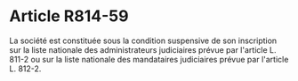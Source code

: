 # Article R814-59

La société est constituée sous la condition suspensive de son inscription sur la liste nationale des administrateurs judiciaires prévue par l'article L. 811-2 ou sur la liste nationale des mandataires judiciaires prévue par l'article L. 812-2.
